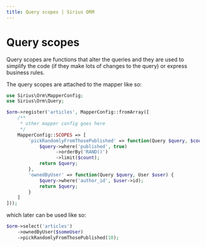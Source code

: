 ```yaml
---
title: Query scopes | Sirius ORM
---
```


# Query scopes

Query scopes are functions that alter the queries and they are used to simplify the code (if they make lots of changes to the query) or express business rules.

The query scopes are attached to the mapper like so:

```php
use Sirius\Orm\MapperConfig;
use Sirius\Orm\Query;

$orm->register('articles', MapperConfig::fromArray([
    /**
     * other mapper config goes here 
     */
    MapperConfig::SCOPES => [
        'pickRandomlyFromThosePublished' => function(Query $query, $count = 5) {
            $query->where('published', true)
                  ->orderBy('RAND()')
                  ->limit($count);
            return $query;
        },
        'ownedByUser' => function(Query $query, User $user) {
            $query->where('author_id', $user->id);
            return $query;
        }
    ]
]));
```

which later can be used like so:

```php
$orm->select('articles')
    ->ownedByUser($someUser)
    ->pickRandomlyFromThosePublished(10);
```